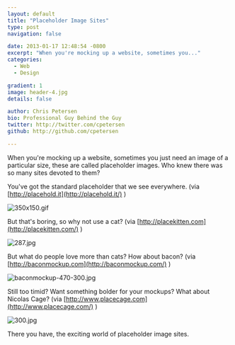 ```yaml
---
layout: default
title: "Placeholder Image Sites"
type: post
navigation: false

date: 2013-01-17 12:48:54 -0800
excerpt: "When you're mocking up a website, sometimes you..."
categories:
  - Web
  - Design

gradient: 1
image: header-4.jpg
details: false

author: Chris Petersen
bio: Professional Guy Behind the Guy
twitter: http://twitter.com/cpetersen
github: http://github.com/cpetersen

---
```



When you're mocking up a website, sometimes you just need an image of a particular size, these are called placeholder images. Who knew there was so many sites devoted to them? 

 You've got the standard placeholder that we see everywhere. (via  [http://placehold.it](http://placehold.it/) ) 

 ![350x150.gif](/attachments/7455fe494e08a01b6896365ee36f1172/image.png) 

 But that's boring, so why not use a cat? (via  [http://placekitten.com](http://placekitten.com/) ) 

  ![287.jpg](/attachments/4d7999a51a1a397189a6f98168bcde45/image.png)  

 But what do people love more than cats? How about bacon? (via  [http://baconmockup.com](http://baconmockup.com/) ) 

 ![baconmockup-470-300.jpg](/attachments/2dc36990566f7acdc98716fec1051130/image.png) 

 Still too timid? Want something bolder for your mockups? What about Nicolas Cage? (via  [http://www.placecage.com](http://www.placecage.com/) ) 

 ![300.jpg](/attachments/525248051c66c35c0b6f0fe454827537/image.png) 

 There you have, the exciting world of placeholder image sites. 

 
